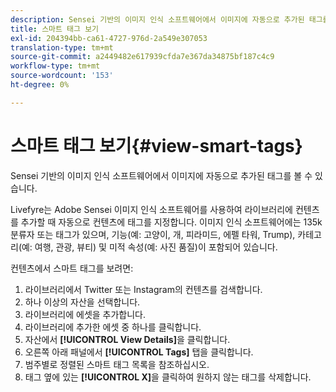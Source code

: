 ```yaml
---
description: Sensei 기반의 이미지 인식 소프트웨어에서 이미지에 자동으로 추가된 태그를 볼 수 있습니다.
title: 스마트 태그 보기
exl-id: 204394bb-ca61-4727-976d-2a549e307053
translation-type: tm+mt
source-git-commit: a2449482e617939cfda7e367da34875bf187c4c9
workflow-type: tm+mt
source-wordcount: '153'
ht-degree: 0%

---
```


# 스마트 태그 보기{#view-smart-tags}

Sensei 기반의 이미지 인식 소프트웨어에서 이미지에 자동으로 추가된 태그를 볼 수 있습니다.

Livefyre는 Adobe Sensei 이미지 인식 소프트웨어를 사용하여 라이브러리에 컨텐츠를 추가할 때 자동으로 컨텐츠에 태그를 지정합니다. 이미지 인식 소프트웨어에는 135k 분류자 또는 태그가 있으며, 기능(예: 고양이, 개, 피라미드, 에펠 타워, Trump), 카테고리(예: 여행, 관광, 뷰티) 및 미적 속성(예: 사진 품질)이 포함되어 있습니다.

컨텐츠에서 스마트 태그를 보려면:

1. 라이브러리에서 Twitter 또는 Instagram의 컨텐츠를 검색합니다.
1. 하나 이상의 자산을 선택합니다.
1. 라이브러리에 에셋을 추가합니다.
1. 라이브러리에 추가한 에셋 중 하나를 클릭합니다.
1. 자산에서 **[!UICONTROL View Details]**&#x200B;을 클릭합니다.
1. 오른쪽 아래 패널에서 **[!UICONTROL Tags]** 탭을 클릭합니다.
1. 범주별로 정렬된 스마트 태그 목록을 참조하십시오.
1. 태그 옆에 있는 **[!UICONTROL X]**&#x200B;을 클릭하여 원하지 않는 태그를 삭제합니다.
